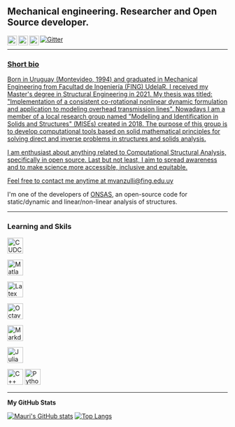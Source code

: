 ## Mechanical engineering. Researcher and Open Source developer.

<p>
  <a href="https://gitter.im/onsas_/community?utm_source=badge&utm_medium=badge&utm_campaign=pr-badge&utm_content=badge" target="_blank"><img alt="Gitter" src="https://img.shields.io/gitter/room/JuliaReach/Lobby?style=for-the-badge&logo=gitter&logoColor=white" /></a>
<a href="[https://www.linkedin.com/in/abhisheknaiidu/](https://www.linkedin.com/in/mauricio-vanzulli-b0a648224/)">
  <img align="left" alt="Abhishek's LinkedIN" width="22px" src="https://raw.githubusercontent.com/peterthehan/peterthehan/master/assets/linkedin.svg" />
</a>
 <a href="https://www.instagram.com/mafiavanzulli/">
  <img align="left" alt="mauri's Instagram" width="22px" src="https://raw.githubusercontent.com/hussainweb/hussainweb/main/icons/instagram.png" />
</a>
<a href="https://twitter.com/MauriVanzulli">
  <img align="left" alt="Mauri Vanzulli | Twitter" width="22px" src="https://raw.githubusercontent.com/peterthehan/peterthehan/master/assets/twitter.svg" />
</p>
  
------
### Short bio
Born in Uruguay (Montevideo, 1994) and graduated in Mechanical Engineering from Facultad de Ingeniería (FING) UdelaR. I received my Master's degree in Structural Engineering in 2021. My thesis was titled: "Implementation of a consistent co-rotational nonlinear dynamic formulation and application to modeling overhead transmission lines". Nowadays I am a member of a local research group named "Modelling and Identification in Solids and Structures" (MISEs) created in 2018. The purpose of this group is to develop computational tools based on solid mathematical principles for solving direct and inverse problems in structures and solids analysis.

I am enthusiast about anything related to Computational Structural Analysis, specifically in open source. Last but not least, I aim to spread awareness and to make science more accessible, inclusive and equitable. 
 
 
Feel free to contact me anytime at mvanzulli@fing.edu.uy

I'm one of the developers of [ONSAS](https://github.com/ONSAS/ONSAS.m), an open-source code for static/dynamic and linear/non-linear analysis of structures.

-----
### Learning and Skils
<a href="ttps://en.wikipedia.org/wiki/CUDAC" target="_blank" rel="noreferrer"><img src="https://migocpp.files.wordpress.com/2018/03/badge-nvidia-cuda-cpp.png" width="36" height="36" alt="CUDC" /></a>
<p align="left"> <a href="ttps://en.wikipedia.org/wiki/Matlab" target="_blank" rel="noreferrer"><img src="https://upload.wikimedia.org/wikipedia/commons/2/21/Matlab_Logo.png" width="36" height="36" alt="Matlab" /></a>
<p align="left"> <a href="ttps://en.wikipedia.org/wiki/LaTex" target="_blank" rel="noreferrer"><img src="https://upload.wikimedia.org/wikipedia/commons/9/92/LaTeX_logo.svg" width="36" height="36" alt="Latex" /></a>
<p align="left"> <a href="https://en.wikipedia.org/wiki/Octave" target="_blank" rel="noreferrer"><img src="https://upload.wikimedia.org/wikipedia/commons/6/6a/Gnu-octave-logo.svg" width="36" height="36" alt="Octave" /></a>
<p align="left"> <a href="https://en.wikipedia.org/wiki/Markdown" target="_blank" rel="noreferrer"><img src="https://upload.wikimedia.org/wikipedia/commons/4/48/Markdown-mark.svg" width="36" height="36" alt="Markdown" /></a>
<p align="left"> <a href="ttps://en.wikipedia.org/wiki/Julia" target="_blank" rel="noreferrer"><img src="https://github.com/JuliaLang/julia-logo-graphics/blob/master/images/julia-logo-color.png" width="36" height="36" alt="Julia" /></a>
<p align="left">
<a href="https://docs.microsoft.com/en-us/cpp/?view=msvc-170" target="_blank" rel="noreferrer"><img src="https://raw.githubusercontent.com/danielcranney/readme-generator/main/public/icons/skills/cplusplus-colored.svg" width="36" height="36" alt="C++" /></a>
<a href="https://www.python.org/" target="_blank" rel="noreferrer"><img src="https://raw.githubusercontent.com/danielcranney/readme-generator/main/public/icons/skills/python-colored.svg" width="36" height="36" alt="Python" /></a>



-----
<b>My GitHub Stats</b>

[![Mauri's GitHub stats](https://github-readme-stats.vercel.app/api?username=mvanzulli&show_icons=true&hide=issues,contribs&theme=chartreuse-dark)](https://github.com/mvanzulli/github-readme-stats) [![Top Langs](https://github-readme-stats.vercel.app/api/top-langs/?username=mvanzulli&layout=compact&theme=chartreuse-dark)](https://github.com/mvanzulli/github-readme-stats)

